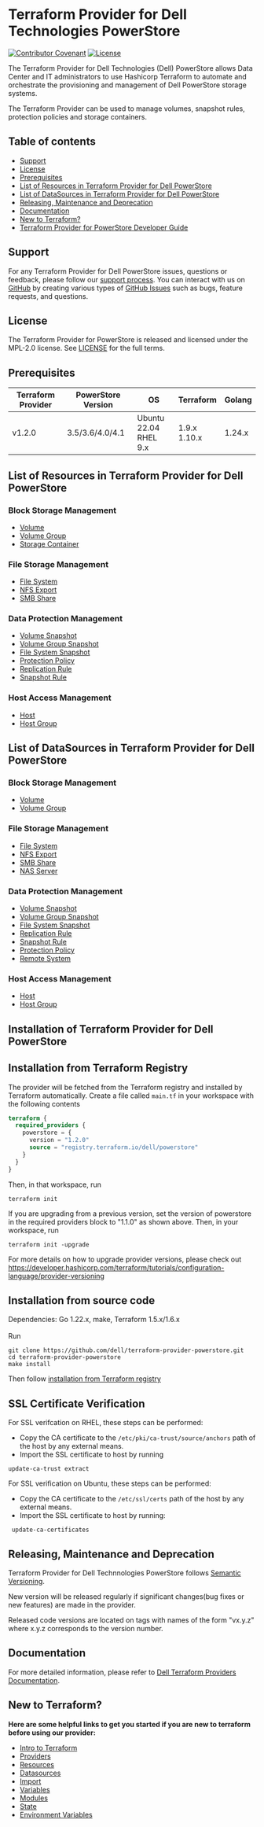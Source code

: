 <!--
Copyright (c) 2022-2025 Dell Inc., or its subsidiaries. All Rights Reserved.
Licensed under the Mozilla Public License Version 2.0 (the "License");
you may not use this file except in compliance with the License.
You may obtain a copy of the License at
    http://mozilla.org/MPL/2.0/
Unless required by applicable law or agreed to in writing, software
distributed under the License is distributed on an "AS IS" BASIS,
WITHOUT WARRANTIES OR CONDITIONS OF ANY KIND, either express or implied.
See the License for the specific language governing permissions and
limitations under the License.
-->
# Terraform Provider for Dell Technologies PowerStore

[![Contributor Covenant](https://img.shields.io/badge/Contributor%20Covenant-v2.0%20adopted-ff69b4.svg)](about/CODE_OF_CONDUCT.md)
[![License](https://img.shields.io/badge/License-MPL_2.0-blue.svg)](LICENSE)


The Terraform Provider for Dell Technologies (Dell) PowerStore allows Data Center and IT administrators to use Hashicorp Terraform to automate and orchestrate the provisioning and management of Dell PowerStore storage systems.

The Terraform Provider can be used to manage volumes, snapshot rules, protection policies and storage containers.

## Table of contents

* [Support](#support)
* [License](#license)
* [Prerequisites](#prerequisites)
* [List of Resources in Terraform Provider for Dell PowerStore](#list-of-resources-in-terraform-provider-for-dell-powerstore)
* [List of DataSources in Terraform Provider for Dell PowerStore](#list-of-datasources-in-terraform-provider-for-dell-powerstore)
* [Releasing, Maintenance and Deprecation](#releasing-maintenance-and-deprecation)
* [Documentation](#documentation)
* [New to Terraform?](#new-to-terraform)
* [Terraform Provider for PowerStore Developer Guide](./about/DEVELOPER_GUIDE.md)

## Support
For any Terraform Provider for Dell PowerStore issues, questions or feedback, please follow our [support process](https://github.com/dell/dell-terraform-providers/blob/main/docs/SUPPORT.md). You can interact with us on [GitHub](https://github.com/dell/dell-terraform-providers) by creating various types of [GitHub Issues](https://github.com/dell/dell-terraform-providers/issues/new/choose) such as bugs, feature requests, and questions.

## License
The Terraform Provider for PowerStore is released and licensed under the MPL-2.0 license. See [LICENSE](https://github.com/dell/terraform-provider-powerstore/blob/main/LICENSE) for the full terms.

## Prerequisites

| **Terraform Provider** | **PowerStore Version** | **OS** | **Terraform** | **Golang**
|---------------------|-----------------------|-------|--------------------|--------------------------|
| v1.2.0 | 3.5/3.6/4.0/4.1 | Ubuntu 22.04 <br> RHEL 9.x | 1.9.x <br> 1.10.x <br> | 1.24.x

## List of Resources in Terraform Provider for Dell PowerStore

### Block Storage Management

* [Volume](docs/resources/volume.md)
* [Volume Group](docs/resources/volumegroup.md)
* [Storage Container](docs/resources/storagecontainer.md)

### File Storage Management

* [File System](docs/resources/filesystem.md)
* [NFS Export](docs/resources/nfs_export.md)
* [SMB Share](docs/resources/smb_share.md)

### Data Protection Management

* [Volume Snapshot](docs/resources/volume_snapshot.md)
* [Volume Group Snapshot](docs/resources/volumegroup_snapshot.md)
* [File System Snapshot](docs/resources/filesystem_snapshot.md)
* [Protection Policy](docs/resources/protectionpolicy.md)
* [Replication Rule](docs/resources/replication_rule.md)
* [Snapshot Rule](docs/resources/snapshotrule.md)

### Host Access Management

* [Host](docs/resources/host.md)
* [Host Group](docs/resources/hostgroup.md)

## List of DataSources in Terraform Provider for Dell PowerStore

### Block Storage Management

* [Volume](docs/data-sources/volume.md)
* [Volume Group](docs/data-sources/volumegroup.md)

### File Storage Management

* [File System](docs/data-sources/filesystem.md)
* [NFS Export](docs/data-sources/nfs_export.md)
* [SMB Share](docs/data-sources/smb_share.md)
* [NAS Server](docs/data-sources/nas_server.md)

### Data Protection Management

* [Volume Snapshot](docs/data-sources/volume_snapshot.md)
* [Volume Group Snapshot](docs/data-sources/volumegroup_snapshot.md)
* [File System Snapshot](docs/data-sources/filesystem_snapshot.md)
* [Replication Rule](docs/data-sources/replication_rule.md)
* [Snapshot Rule](docs/data-sources/snapshotrule.md)
* [Protection Policy](docs/data-sources/protectionpolicy.md)
* [Remote System](docs/data-sources/remote_system.md)

### Host Access Management

* [Host](docs/data-sources/host.md)
* [Host Group](docs/data-sources/hostgroup.md)

## Installation of Terraform Provider for Dell PowerStore

## Installation from Terraform Registry

The provider will be fetched from the Terraform registry and installed by Terraform automatically.
Create a file called `main.tf` in your workspace with the following contents

```terraform
terraform {
  required_providers {
    powerstore = {
      version = "1.2.0"
      source = "registry.terraform.io/dell/powerstore"
    }
  }
}
```
Then, in that workspace, run
```
terraform init
```

If you are upgrading from a previous version, set the version of powerstore in the required providers block to "1.1.0" as shown above.
Then, in your workspace, run
```
terraform init -upgrade
```
For more details on how to upgrade provider versions, please check out https://developer.hashicorp.com/terraform/tutorials/configuration-language/provider-versioning

## Installation from source code

Dependencies: Go 1.22.x, make, Terraform 1.5.x/1.6.x
<br>
<br>
Run
```
git clone https://github.com/dell/terraform-provider-powerstore.git
cd terraform-provider-powerstore
make install
```
Then follow [installation from Terraform registry](#installation-from-terraform-registry)

## SSL Certificate Verification

For SSL verifcation on RHEL, these steps can be performed:
 * Copy the CA certificate to the `/etc/pki/ca-trust/source/anchors` path of the host by any external means.
 * Import the SSL certificate to host by running
```
update-ca-trust extract
```
For SSL verification on Ubuntu, these steps can be performed:
 * Copy the CA certificate to the `/etc/ssl/certs` path of the host by any external means.
 * Import the SSL certificate to host by running:
 ```
  update-ca-certificates
```

## Releasing, Maintenance and Deprecation

Terraform Provider for Dell Technnologies PowerStore follows [Semantic Versioning](https://semver.org/).

New version will be released regularly if significant changes(bug fixes or new features) are made in the provider.

Released code versions are located on tags with names of the form "vx.y.z" where x.y.z corresponds to the version number.

## Documentation
For more detailed information, please refer to [Dell Terraform Providers Documentation](https://dell.github.io/terraform-docs/).

## New to Terraform?

**Here are some helpful links to get you started if you are new to terraform before using our provider:**

* [Intro to Terraform](https://developer.hashicorp.com/terraform/intro)
* [Providers](https://developer.hashicorp.com/terraform/language/providers)
* [Resources](https://developer.hashicorp.com/terraform/language/resources)
* [Datasources](https://developer.hashicorp.com/terraform/language/data-sources)
* [Import](https://developer.hashicorp.com/terraform/language/import)
* [Variables](https://developer.hashicorp.com/terraform/language/values/variables)
* [Modules](https://developer.hashicorp.com/terraform/language/modules)
* [State](https://developer.hashicorp.com/terraform/language/state)
* [Environment Variables](https://developer.hashicorp.com/terraform/cli/config/environment-variables)
